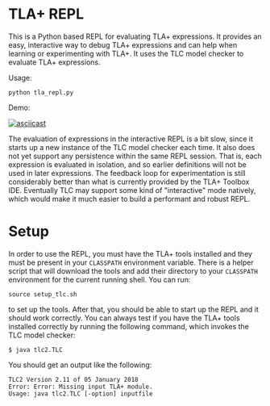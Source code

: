 # TLA+ REPL

This is a Python based REPL for evaluating TLA+ expressions. It provides an easy, interactive way to debug TLA+ expressions and can help when learning or experimenting with TLA+. It uses the TLC model checker to evaluate TLA+ expressions.

Usage:

```
python tla_repl.py
```

Demo:

[![asciicast](https://asciinema.org/a/l5U3vkqaGSvsYaR3UNVzL3WA3.png)](https://asciinema.org/a/l5U3vkqaGSvsYaR3UNVzL3WA3)

The evaluation of expressions in the interactive REPL is a bit slow, since it starts up a new instance of the TLC model checker each time. It also does not yet support any persistence within the same REPL session. That is, each expression is evaluated in isolation, and so earlier definitions will not be used in later expressions. The feedback loop for experimentation is still considerably better than what is currently provided by the TLA+ Toolbox IDE. Eventually TLC may support some kind of "interactive" mode natively, which would make it much easier to build a performant and robust REPL.

# Setup

In order to use the REPL, you must have the TLA+ tools installed and they must be present in your `CLASSPATH` environment variable. There is a helper script that will download the tools and add their directory to your `CLASSPATH` environment for the current running shell. You can run:

```
source setup_tlc.sh
```

to set up the tools. After that, you should be able to start up the REPL and it should work correctly. You can always test if you have the TLA+ tools installed correctly by running the following command, which invokes the TLC model checker: 

```
$ java tlc2.TLC
```

You should get an output like the following:

```
TLC2 Version 2.11 of 05 January 2018
Error: Error: Missing input TLA+ module.
Usage: java tlc2.TLC [-option] inputfile
```